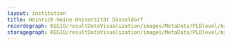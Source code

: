```yaml
---
layout: institution
title: Heinrich-Heine-Universität Düsseldorf
recordsgraph: REGIO/resultDataVisualization/images/MetaData/PLDlevel/bySurt/gaw/CDXmimedist/dehhu/records.svg
storagegraph: REGIO/resultDataVisualization/images/MetaData/PLDlevel/bySurt/gaw/CDXmimedist/dehhu/storage.svg
---
```

